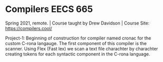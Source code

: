 # Compilers EECS 665 
Spring 2021, remote. |
Course taught by Drew Davidson  |
Course Site: https://compilers.cool/

Project-1:
  Beginning of construction for compiler named cronac for the custom C-rona langauge. 
  The first component of this compiler is the scanner. Using Flex (Fast lex) we scan a text file charachter by charachter creating     tokens for each syntactic component in the C-rona language.
